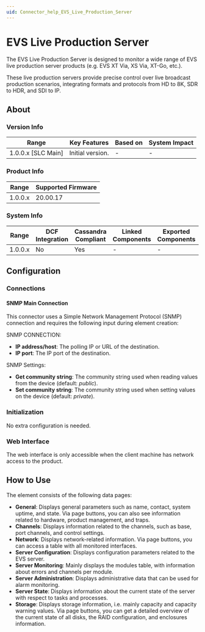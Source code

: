 ```yaml
---
uid: Connector_help_EVS_Live_Production_Server
---
```


# EVS Live Production Server

The EVS Live Production Server is designed to monitor a wide range of EVS live production server products (e.g. EVS XT Via, XS Via, XT-Go, etc.).

These live production servers provide precise control over live broadcast production scenarios, integrating formats and protocols from HD to 8K, SDR to HDR, and SDI to IP.

## About

### Version Info

| Range                | Key Features     | Based on     | System Impact     |
|----------------------|------------------|--------------|-------------------|
| 1.0.0.x [SLC Main]   | Initial version. | -            | -                 |

### Product Info

| Range     | Supported Firmware     |
|-----------|------------------------|
| 1.0.0.x   | 20.00.17               |

### System Info

| Range     | DCF Integration     | Cassandra Compliant     | Linked Components     | Exported Components     |
|-----------|---------------------|-------------------------|-----------------------|-------------------------|
| 1.0.0.x   | No                  | Yes                     | -                     | -                       |

## Configuration

### Connections

#### SNMP Main Connection

This connector uses a Simple Network Management Protocol (SNMP) connection and requires the following input during element creation:

SNMP CONNECTION:

- **IP address/host**: The polling IP or URL of the destination.
- **IP port**: The IP port of the destination.

SNMP Settings:

- **Get community string**: The community string used when reading values from the device (default: *public*).
- **Set community string**: The community string used when setting values on the device (default: *private*).

### Initialization

No extra configuration is needed.

### Web Interface

The web interface is only accessible when the client machine has network access to the product.

## How to Use

The element consists of the following data pages:

- **General**: Displays general parameters such as name, contact, system uptime, and state. Via page buttons, you can also see information related to hardware, product management, and traps.
- **Channels**: Displays information related to the channels, such as base, port channels, and control settings.
- **Network**: Displays network-related information. Via page buttons, you can access a table with all monitored interfaces.
- **Server Configuration**: Displays configuration parameters related to the EVS server.
- **Server Monitoring**: Mainly displays the modules table, with information about errors and channels per module.
- **Server Administration**: Displays administrative data that can be used for alarm monitoring.
- **Server State**: Displays information about the current state of the server with respect to tasks and processes.
- **Storage**: Displays storage information, i.e. mainly capacity and capacity warning values. Via page buttons, you can get a detailed overview of the current state of all disks, the RAID configuration, and enclosures information.
